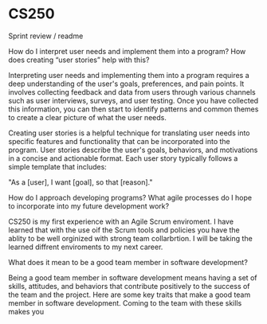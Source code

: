 # CS250
Sprint review / readme


How do I interpret user needs and implement them into a program? How does creating “user stories” help with this?

Interpreting user needs and implementing them into a program requires a deep understanding of the user's goals, preferences, and pain points. It involves collecting feedback and data from users through various channels such as user interviews, surveys, and user testing. Once you have collected this information, you can then start to identify patterns and common themes to create a clear picture of what the user needs.

Creating user stories is a helpful technique for translating user needs into specific features and functionality that can be incorporated into the program. User stories describe the user's goals, behaviors, and motivations in a concise and actionable format. Each user story typically follows a simple template that includes:

"As a [user], I want [goal], so that [reason]."







How do I approach developing programs? What agile processes do I hope to incorporate into my future development work?

CS250 is my first experience with an Agile Scrum enviroment. I have learned that with the use oif the Scrum tools and policies you have the ablity to be well orginized with strong team collarbrtion. I will be taking the learned diffrent enviroments to my next career.









What does it mean to be a good team member in software development?

Being a good team member in software development means having a set of skills, attitudes, and behaviors that contribute positively to the success of the team and the project. Here are some key traits that make a good team member in software development. Coming to the team with these skills makes you 





